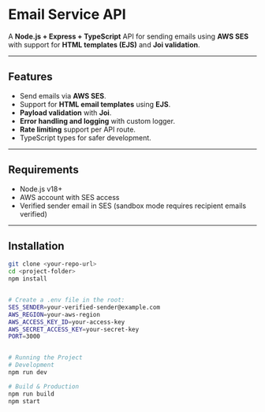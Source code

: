 # Email Service API

A **Node.js + Express + TypeScript** API for sending emails using **AWS SES** with support for **HTML templates (EJS)** and **Joi validation**.

---

## Features

- Send emails via **AWS SES**.
- Support for **HTML email templates** using **EJS**.
- **Payload validation** with **Joi**.
- **Error handling and logging** with custom logger.
- **Rate limiting** support per API route.
- TypeScript types for safer development.

---

## Requirements

- Node.js v18+  
- AWS account with SES access
- Verified sender email in SES (sandbox mode requires recipient emails verified)

---

## Installation

```bash
git clone <your-repo-url>
cd <project-folder>
npm install


# Create a .env file in the root:
SES_SENDER=your-verified-sender@example.com
AWS_REGION=your-aws-region
AWS_ACCESS_KEY_ID=your-access-key
AWS_SECRET_ACCESS_KEY=your-secret-key
PORT=3000


# Running the Project
# Development
npm run dev

# Build & Production
npm run build
npm start